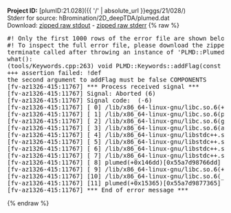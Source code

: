 **Project ID:** [plumID:21.028]({{ '/' | absolute_url }}eggs/21/028/)  
Stderr for source:  hBromination/2D_deepTDA/plumed.dat   
Download: [zipped raw stdout](plumed.dat.plumed.stdout.txt.zip) - [zipped raw stderr](plumed.dat.plumed.stderr.txt.zip) 
{% raw %}
<pre>
#! Only the first 1000 rows of the error file are shown below
#! To inspect the full error file, please download the zipped raw stderr file above
terminate called after throwing an instance of 'PLMD::Plumed::ExceptionError'
what():
(tools/Keywords.cpp:263) void PLMD::Keywords::addFlag(const std::string&, bool, const std::string&)
+++ assertion failed: !def
the second argument to addFlag must be false COMPONENTS
[fv-az1326-415:11767] *** Process received signal ***
[fv-az1326-415:11767] Signal: Aborted (6)
[fv-az1326-415:11767] Signal code:  (-6)
[fv-az1326-415:11767] [ 0] /lib/x86_64-linux-gnu/libc.so.6(+0x45330)[0x7fdcaa645330]
[fv-az1326-415:11767] [ 1] /lib/x86_64-linux-gnu/libc.so.6(pthread_kill+0x11c)[0x7fdcaa69eb2c]
[fv-az1326-415:11767] [ 2] /lib/x86_64-linux-gnu/libc.so.6(gsignal+0x1e)[0x7fdcaa64527e]
[fv-az1326-415:11767] [ 3] /lib/x86_64-linux-gnu/libc.so.6(abort+0xdf)[0x7fdcaa6288ff]
[fv-az1326-415:11767] [ 4] /lib/x86_64-linux-gnu/libstdc++.so.6(+0xa5ff5)[0x7fdcaaaa5ff5]
[fv-az1326-415:11767] [ 5] /lib/x86_64-linux-gnu/libstdc++.so.6(+0xbb0da)[0x7fdcaaabb0da]
[fv-az1326-415:11767] [ 6] /lib/x86_64-linux-gnu/libstdc++.so.6(_ZSt10unexpectedv+0x0)[0x7fdcaaaa5a55]
[fv-az1326-415:11767] [ 7] /lib/x86_64-linux-gnu/libstdc++.so.6(+0xa5a6f)[0x7fdcaaaa5a6f]
[fv-az1326-415:11767] [ 8] plumed(+0x146dd)[0x55a7d98766dd]
[fv-az1326-415:11767] [ 9] /lib/x86_64-linux-gnu/libc.so.6(+0x2a1ca)[0x7fdcaa62a1ca]
[fv-az1326-415:11767] [10] /lib/x86_64-linux-gnu/libc.so.6(__libc_start_main+0x8b)[0x7fdcaa62a28b]
[fv-az1326-415:11767] [11] plumed(+0x15365)[0x55a7d9877365]
[fv-az1326-415:11767] *** End of error message ***
</pre>
{% endraw %}
